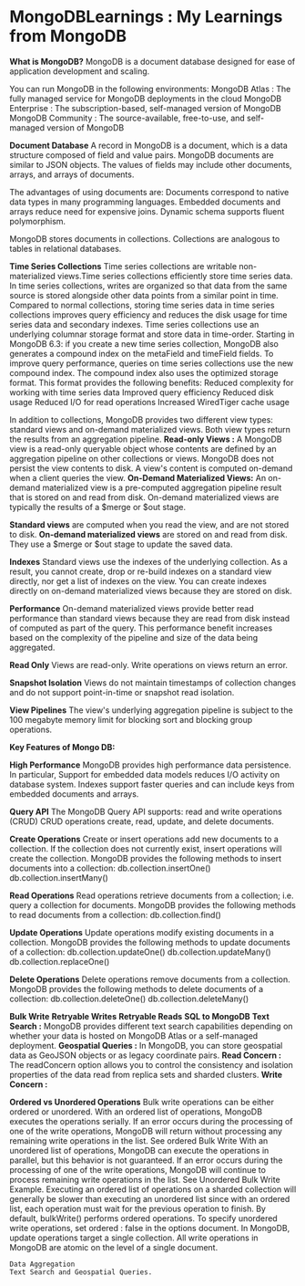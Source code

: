 # MongoDBLearnings : My Learnings from MongoDB

**What is MongoDB?**
MongoDB is a document database designed for ease of application development and scaling.

You can run MongoDB in the following environments:
MongoDB Atlas  : The fully managed service for MongoDB deployments in the cloud
MongoDB Enterprise  : The subscription-based, self-managed version of MongoDB
MongoDB Community  : The source-available, free-to-use, and self-managed version of MongoDB

**Document Database**
A record in MongoDB is a document, which is a data structure composed of field and value pairs. MongoDB documents are similar to JSON objects. The values of fields may include other documents, arrays, and arrays of documents.

The advantages of using documents are:
  Documents correspond to native data types in many programming languages.
  Embedded documents and arrays reduce need for expensive joins.
  Dynamic schema supports fluent polymorphism.

MongoDB stores documents in collections. Collections are analogous to tables in relational databases.


**Time Series Collections**
  Time series collections are writable non-materialized views.Time series collections efficiently store time series data. 
  In time series collections, writes are organized so that data from the same source is stored alongside other data points from a similar point in time.
  Compared to normal collections, storing time series data in time series collections improves query efficiency and reduces the disk usage for time series data and secondary indexes.
  Time series collections use an underlying columnar storage format and store data in time-order. 
  Starting in MongoDB 6.3: if you create a new time series collection, MongoDB also generates a compound index on the metaField and timeField fields. To improve query performance, queries on time series collections use the new compound index. 
  The compound index also uses the optimized storage format.
  This format provides the following benefits:
    Reduced complexity for working with time series data
    Improved query efficiency
    Reduced disk usage
    Reduced I/O for read operations
    Increased WiredTiger cache usage

In addition to collections, MongoDB provides two different view types: standard views and on-demand materialized views. Both view types return the results from an aggregation pipeline.
**Read-only Views :**
  A MongoDB view is a read-only queryable object whose contents are defined by an aggregation pipeline on other collections or views.
  MongoDB does not persist the view contents to disk. A view's content is computed on-demand when a client queries the view.
**On-Demand Materialized Views:**
  An on-demand materialized view is a pre-computed aggregation pipeline result that is stored on and read from disk. On-demand materialized views are typically the results of a $merge or $out stage.

**Standard views** are computed when you read the view, and are not stored to disk.
**On-demand materialized views** are stored on and read from disk. They use a $merge or $out stage to update the saved data.

  **Indexes**
  Standard views use the indexes of the underlying collection. As a result, you cannot create, drop or re-build indexes on a standard view directly, nor get a list of indexes on the view.
  You can create indexes directly on on-demand materialized views because they are stored on disk.

  **Performance**
  On-demand materialized views provide better read performance than standard views because they are read from disk instead of computed as part of the query. This performance benefit increases based on the complexity of the pipeline and size of the data being aggregated.

  **Read Only**
  Views are read-only. Write operations on views return an error.

  **Snapshot Isolation**
  Views do not maintain timestamps of collection changes and do not support point-in-time or snapshot read isolation.

  **View Pipelines**
  The view's underlying aggregation pipeline is subject to the 100 megabyte memory limit for blocking sort and blocking group operations.


**Key Features of Mongo DB:**

**High Performance**
  MongoDB provides high performance data persistence. In particular,
  Support for embedded data models reduces I/O activity on database system.
  Indexes support faster queries and can include keys from embedded documents and arrays.


**Query API**
  The MongoDB Query API supports:
    read and write operations (CRUD)
      CRUD operations create, read, update, and delete documents.

  **Create Operations**
    Create or insert operations add new documents to a collection. 
    If the collection does not currently exist, insert operations will create the collection.
    MongoDB provides the following methods to insert documents into a collection:
      db.collection.insertOne()
      db.collection.insertMany()

  **Read Operations**
    Read operations retrieve documents from a collection; i.e. query a collection for documents. MongoDB provides the following methods to read documents from a collection:
      db.collection.find()

  **Update Operations**
    Update operations modify existing documents in a collection. MongoDB provides the following methods to update documents of a collection:
      db.collection.updateOne()
      db.collection.updateMany()
      db.collection.replaceOne()

  **Delete Operations**
    Delete operations remove documents from a collection. MongoDB provides the following methods to delete documents of a collection:
      db.collection.deleteOne()
      db.collection.deleteMany()

  **Bulk Write**
  **Retryable Writes**
  **Retryable Reads**
  **SQL to MongoDB**
  **Text Search :**  MongoDB provides different text search capabilities depending on whether your data is hosted on MongoDB Atlas or a self-managed deployment.
  **Geospatial Queries :** In MongoDB, you can store geospatial data as GeoJSON objects or as legacy coordinate pairs.
  **Read Concern :** The readConcern option allows you to control the consistency and isolation properties of the data read from replica sets and sharded clusters.
  **Write Concern :** 

 **Ordered vs Unordered Operations**
  Bulk write operations can be either ordered or unordered.
    With an ordered list of operations, MongoDB executes the operations serially. If an error occurs during the processing of one of the write operations, MongoDB will return without processing any remaining write operations in the list. See ordered Bulk Write
    With an unordered list of operations, MongoDB can execute the operations in parallel, but this behavior is not guaranteed. If an error occurs during the processing of one of the write operations, MongoDB will continue to process remaining write operations in the list. See Unordered Bulk Write Example.
    Executing an ordered list of operations on a sharded collection will generally be slower than executing an unordered list since with an ordered list, each operation must wait for the previous operation to finish.
    By default, bulkWrite() performs ordered operations. To specify unordered write operations, set ordered : false in the options document.
    In MongoDB, update operations target a single collection. All write operations in MongoDB are atomic on the level of a single document.

    Data Aggregation
    Text Search and Geospatial Queries.
